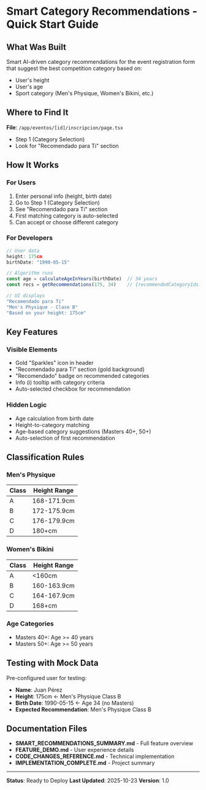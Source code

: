 # Smart Category Recommendations - Quick Start Guide

## What Was Built

Smart AI-driven category recommendations for the event registration form that suggest the best competition category based on:
- User's height
- User's age
- Sport category (Men's Physique, Women's Bikini, etc.)

## Where to Find It

**File**: `/app/eventos/[id]/inscripcion/page.tsx`
- Step 1 (Category Selection)
- Look for "Recomendado para Ti" section

## How It Works

### For Users
1. Enter personal info (height, birth date)
2. Go to Step 1 (Category Selection)
3. See "Recomendado para Ti" section
4. First matching category is auto-selected
5. Can accept or choose different category

### For Developers
```typescript
// User data
height: 175cm
birthDate: "1990-05-15"

// Algorithm runs
const age = calculateAgeInYears(birthDate)  // 34 years
const recs = getRecommendations(175, 34)    // {recommendedCategoryIds: ['mp-b'], ...}

// UI displays
"Recomendado para Ti"
"Men's Physique - Clase B"
"Based on your height: 175cm"
```

## Key Features

### Visible Elements
- Gold "Sparkles" icon in header
- "Recomendado para Ti" section (gold background)
- "Recomendado" badge on recommended categories
- Info (i) tooltip with category criteria
- Auto-selected checkbox for recommendation

### Hidden Logic
- Age calculation from birth date
- Height-to-category matching
- Age-based category suggestions (Masters 40+, 50+)
- Auto-selection of first recommendation

## Classification Rules

### Men's Physique
| Class | Height Range |
|-------|--------------|
| A | 168-171.9cm |
| B | 172-175.9cm |
| C | 176-179.9cm |
| D | 180+cm |

### Women's Bikini
| Class | Height Range |
|-------|--------------|
| A | <160cm |
| B | 160-163.9cm |
| C | 164-167.9cm |
| D | 168+cm |

### Age Categories
- Masters 40+: Age >= 40 years
- Masters 50+: Age >= 50 years

## Testing with Mock Data

Pre-configured user for testing:
- **Name**: Juan Pérez
- **Height**: 175cm ← Men's Physique Class B
- **Birth Date**: 1990-05-15 ← Age 34 (no Masters)
- **Expected Recommendation**: Men's Physique Class B

## Documentation Files

- **SMART_RECOMMENDATIONS_SUMMARY.md** - Full feature overview
- **FEATURE_DEMO.md** - User experience details
- **CODE_CHANGES_REFERENCE.md** - Technical implementation
- **IMPLEMENTATION_COMPLETE.md** - Project summary

---

**Status**: Ready to Deploy
**Last Updated**: 2025-10-23
**Version**: 1.0
